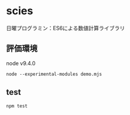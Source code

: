 # scies
日曜プログラミン：ES6による数値計算ライブラリ

## 評価環境
node v9.4.0
```
node --experimental-modules demo.mjs
```

## test
```
npm test
```
